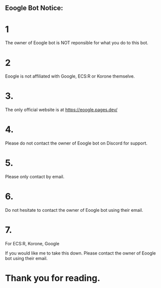 ## Eoogle Bot Notice:

# 1
The owner of Eoogle bot is NOT reponsible for what you do to this bot.

# 2
Eoogle is not affiliated with Google, ECS:R or Korone themselve.

# 3.
The only official website is at https://eoogle.pages.dev/

# 4. 
Please do not contact the owner of Eoogle bot on Discord for support. 

# 5. 
Please only contact by email.

# 6.
Do not hesitate to contact the owner of Eoogle bot using their email.

# 7.
For ECS:R, Korone, Google

If you would like me to take this down. Please contact the owner of Eoogle bot using their email.

# Thank you for reading.